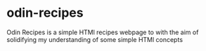 # odin-recipes
Odin Recipes is a simple HTMl recipes webpage to with the aim of solidifying my understanding of some simple HTMl concepts
